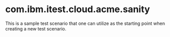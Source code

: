 # com.ibm.itest.cloud.acme.sanity
This is a sample test scenario that one can utilize as the starting point when creating a new test scenario.
